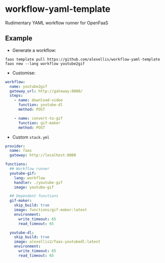 # workflow-yaml-template
Rudimentary YAML workflow runner for OpenFaaS

## Example

* Generate a workflow:

```
faas template pull https://github.com/alexellis/workflow-yaml-template
faas new --lang workflow youtube2gif
```

* Customise:

```yaml
workflow:
  name: youtube2gif
  gateway_url: http://gateway:8080/
  steps:
    - name: download-video
      function: youtube-dl
      method: POST

    - name: convert-to-gif
      function: gif-maker
      method: POST
```

* Custom `stack.yml`

```yaml
provider:
  name: faas
  gateway: http://localhost:8080

functions:
  ## Workflow runner
  youtube-gif:
    lang: workflow
    handler: ./youtube-gif
    image: youtube-gif

  ## Dependent functions
  gif-maker:
    skip_build: true
    image: functions/gif-maker:latest
    environment:
      write_timeout: 65
      read_timeout: 65

  youtube-dl:
    skip_build: true
    image: alexellis2/faas-youtubedl:latest
    environment:
      write_timeout: 65
      read_timeout: 65
```